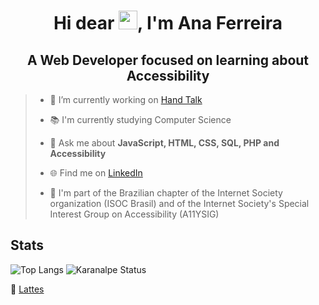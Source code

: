 <h1 align="center">Hi dear <img src="https://raw.githubusercontent.com/kaueMarques/kaueMarques/master/hi.gif" width="30px">, I'm Ana Ferreira</h1>
<h2 align="center">A Web Developer focused on learning about Accessibility</h2>

> - 🔭 I’m currently working on [Hand Talk](https://handtalk.me)
>
> - 📚 I'm currently studying Computer Science
>
> - 💬 Ask me about **JavaScript, HTML, CSS, SQL, PHP and Accessibility**
>
> - :globe_with_meridians: Find me on [LinkedIn](https://www.linkedin.com/in/anaferreira015/)
> 
> - 🌱 I'm part of the Brazilian chapter of the Internet Society organization (ISOC Brasil) and of the Internet Society's Special Interest Group on Accessibility (A11YSIG)

## Stats
![Top Langs](https://github-readme-stats.vercel.app/api/top-langs/?username=AnaFerreira015&layout=compact)
![Karanalpe Status](https://github-readme-stats.vercel.app/api?username=AnaFerreira015&show_icons=true)

:page_facing_up: [Lattes](http://lattes.cnpq.br/2701672104479356)
<!--
**AnaFerreira015/AnaFerreira015** is a ✨ _special_ ✨ repository because its `README.md` (this file) appears on your GitHub profile.

Here are some ideas to get you started:

- 🔭 I’m currently working on ...
- 🌱 I’m currently learning ...
- 👯 I’m looking to collaborate on ...
- 🤔 I’m looking for help with ...
- 💬 Ask me about ...
- 📫 How to reach me: ...
- 😄 Pronouns: ...
- ⚡ Fun fact: ...
-->
